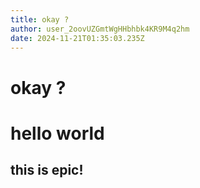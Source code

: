 ```yaml
---
title: okay ?
author: user_2oovUZGmtWgHHbhbk4KR9M4q2hm
date: 2024-11-21T01:35:03.235Z
---
```


# okay ?

<h1>hello world</h1><p></p><h2>this is epic!</h2>
